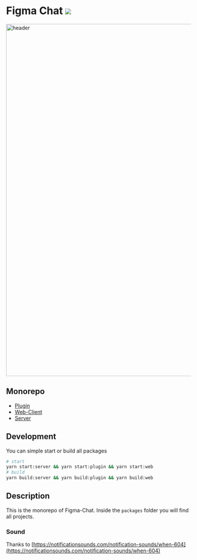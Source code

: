 # Figma Chat ![](https://github.com/ph1p/figma-chat/workflows/Build%20Figma-Chat/badge.svg)

<img width="960" alt="header" src="https://user-images.githubusercontent.com/15351728/140659155-a0bf2d15-4f98-4085-9d56-9505c32862f5.png">

## Monorepo

- [Plugin](./packages/plugin/README.md)
- [Web-Client](./packages/web/README.md)
- [Server](./packages/server/README.md)

## Development

You can simple start or build all packages

```bash
# start
yarn start:server && yarn start:plugin && yarn start:web
# build
yarn build:server && yarn build:plugin && yarn build:web
```

## Description

This is the monorepo of Figma-Chat. Inside the `packages` folder you will find all projects.

### Sound

Thanks to [https://notificationsounds.com/notification-sounds/when-604](https://notificationsounds.com/notification-sounds/when-604)
